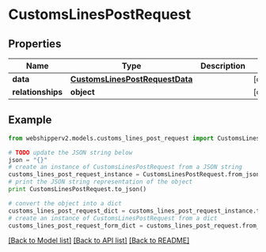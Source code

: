 # CustomsLinesPostRequest


## Properties
Name | Type | Description | Notes
------------ | ------------- | ------------- | -------------
**data** | [**CustomsLinesPostRequestData**](CustomsLinesPostRequestData.md) |  | [optional] 
**relationships** | **object** |  | [optional] 

## Example

```python
from webshipperv2.models.customs_lines_post_request import CustomsLinesPostRequest

# TODO update the JSON string below
json = "{}"
# create an instance of CustomsLinesPostRequest from a JSON string
customs_lines_post_request_instance = CustomsLinesPostRequest.from_json(json)
# print the JSON string representation of the object
print CustomsLinesPostRequest.to_json()

# convert the object into a dict
customs_lines_post_request_dict = customs_lines_post_request_instance.to_dict()
# create an instance of CustomsLinesPostRequest from a dict
customs_lines_post_request_form_dict = customs_lines_post_request.from_dict(customs_lines_post_request_dict)
```
[[Back to Model list]](../README.md#documentation-for-models) [[Back to API list]](../README.md#documentation-for-api-endpoints) [[Back to README]](../README.md)


